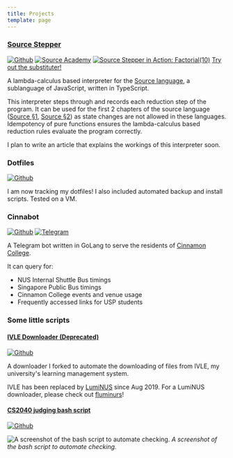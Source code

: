 ```yaml
---
title: Projects
template: page
---
```


[view-on-gh-badge]: https://img.shields.io/badge/view%20on-Github-blue.svg

### [Source Stepper](./stepper.html)

[![Github][view-on-gh-badge]][stepper-gh]
[![Source Academy][sa-badge]][sa-link]
[![Source Stepper in Action: Factorial(10)](/media/stepper.gif)](/media/stepper.gif)
[Try out the substituter!](sa-link)

A lambda-calculus based interpreter for the [Source
language](https://sicp.comp.nus.edu.sg/source/), a sublanguage of JavaScript,
written in TypeScript.

This interpreter steps through and records each reduction step of the program.
It can be used for the first 2 chapters of the source language ([Source
§1](https://sicp.comp.nus.edu.sg/source/source_1/), [Source
§2](https://sicp.comp.nus.edu.sg/source/source_2/)) as state changes are not
allowed in these languages. Idempotency of pure functions ensures the
lambda-calculus based reduction rules evaluate the program correctly.

I plan to write an article that explains the workings of this interpreter soon.

<!--
TODO: add link after article
I wrote a blog post on how the stepper works here.
-->

[stepper-gh]: https://github.com/source-academy/js-slang
[sa-badge]: https://img.shields.io/badge/Source%20Academy-ready-brightgreen.svg
[sa-link]: https://sourceacademy.nus.edu.sg/playground#chap=2&exec=1000&ext=NONE&prgrm=GYVwdgxgLglg9mABMAhtOAnGKA2AKMASkQG8AoRSxDAUyhAySQF5XEAGCq7gfkQEYu3SgC5ESAFTI0UTNnxgAtP0IBuMgF8yqdFlx5%2B7NUA

### Dotfiles

[![Github][view-on-gh-badge]][dotfiles-gh]

I am now tracking my dotfiles! I also included automated backup and install
scripts. Tested on a VM.

[dotfiles-gh]: https://github.com/swampertx/dotfiles

### Cinnabot

[![Github][view-on-gh-badge]][cinnabot-gh]
[![Telegram][cinnabot-tele-badge]][cinnabot-tele]

A Telegram bot written in GoLang to serve the residents of [Cinnamon College](http://www.usp.nus.edu.sg/).

It can query for:

- NUS Internal Shuttle Bus timings
- Singapore Public Bus timings
- Cinnamon College events and venue usage
- Frequently accessed links for USP students

[cinnabot-gh]: https://github.com/usdevs/cinnabot
[cinnabot-tele-badge]: https://img.shields.io/badge/telegram-ready-brightgreen.svg
[cinnabot-tele]: https://t.me/cinnabot

### Some little scripts

#### [IVLE Downloader (Deprecated)](https://github.com/SwampertX/ivle-downloader)

[![Github][view-on-gh-badge]](https://github.com/SwampertX/ivle-downloader)

A downloader I forked to automate the downloading of files from IVLE, my
university's learning management system.

IVLE has been replaced by [LumiNUS](https://luminus.nus.edu.sg) since Aug 2019.
For a LumiNUS downloader, please check out
[fluminurs](https://github.com/indocomsoft/fluminurs)!

#### [CS2040 judging bash script](https://github.com/SwampertX/nus-scripts/blob/master/codecrunch/check_java.md)

[![Github][view-on-gh-badge]](https://github.com/SwampertX/nus-scripts/tree/master/codecrunch)

![A screenshot of the bash script to automate checking.](/media/check_java.gif)
_A screenshot of the bash script to automate checking._

